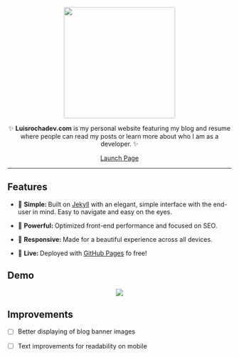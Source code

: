 <div align="center">
<p>
<img src="http://luisrochadev.com/assets/img/logo.png" width="250"/>
</p>


<p>✨ <strong>Luisrochadev.com</strong> is my personal website featuring my blog and resume where people can read my posts or learn more about who I am as a developer. ✨</p>

<p><a href="http://luisrochadev.com" class="btn btn-primary btn-md">Launch Page</a></p>
</div>

---
## Features
* 🔩 <strong>Simple: </strong> Built on [Jekyll](https://jekyllrb.com/) with an elegant, simple interface with the end-user in mind. Easy to navigate and easy on the eyes.

* 💪 <strong>Powerful: </strong> Optimized front-end performance and focused on SEO.

* 📱 <strong>Responsive: </strong> Made for a beautiful experience across all devices. 

* 🎉 <strong>Live: </strong> Deployed with [GitHub Pages](https://pages.github.com/) fo free!

## Demo
<div align="center">
  <img src="http://i.imgur.com/ap0f8vk.jpg"/>
</div>




## Improvements
- [ ] Better displaying of blog banner images
- [ ] Text improvements for readability on mobile


